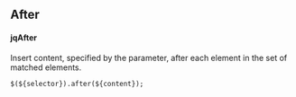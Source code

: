 ## After
#### jqAfter
Insert content, specified by the parameter, after each element in the set of matched elements.
```
$(${selector}).after(${content});
```